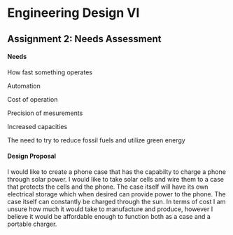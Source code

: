 # Engineering Design VI
 

## Assignment 2: Needs Assessment
#### Needs
How fast something operates

Automation

Cost of operation

Precision of mesurements

Increased capacities

The need to try to reduce fossil fuels and utilize green energy
#### Design Proposal
I would like to create a phone case that has the capabilty to charge a phone through solar power.  I would like to take solar cells and wire them to a case that protects the cells and the phone.  The case itself will have its own electrical storage which when desired can provide power to the phone.  The case itself can constantly be charged through the sun.  In terms of cost I am unsure how much it would take to manufacture and produce, however I believe it would be affordable enough to function both as a case and a portable charger.
